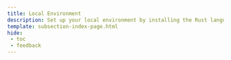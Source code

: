 ```yaml
---
title: Local Environment
description: Set up your local environment by installing the Rust language to compile the templates provided by Tanssi and start customizing the runtime in your Appchain.
template: subsection-index-page.html
hide:
 - toc
 - feedback
---
```

